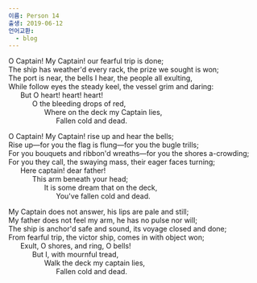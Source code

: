 ```yaml
---
이름: Person 14
출생: 2019-06-12
언어교환:
  - blog
---
```


O Captain! My Captain! our fearful trip is done;  
The ship has weather'd every rack, the prize we sought is won;  
The port is near, the bells I hear, the people all exulting,  
While follow eyes the steady keel, the vessel grim and daring:  
      But O heart! heart! heart!  
            O the bleeding drops of red,  
                  Where on the deck my Captain lies,  
                        Fallen cold and dead.

O Captain! My Captain! rise up and hear the bells;  
Rise up—for you the flag is flung—for you the bugle trills;  
For you bouquets and ribbon'd wreaths—for you the shores a-crowding;  
For you they call, the swaying mass, their eager faces turning;  
      Here captain! dear father!  
            This arm beneath your head;  
                  It is some dream that on the deck,  
                        You've fallen cold and dead.

My Captain does not answer, his lips are pale and still;  
My father does not feel my arm, he has no pulse nor will;  
The ship is anchor'd safe and sound, its voyage closed and done;  
From fearful trip, the victor ship, comes in with object won;  
      Exult, O shores, and ring, O bells!  
            But I, with mournful tread,  
                  Walk the deck my captain lies,  
                        Fallen cold and dead.



